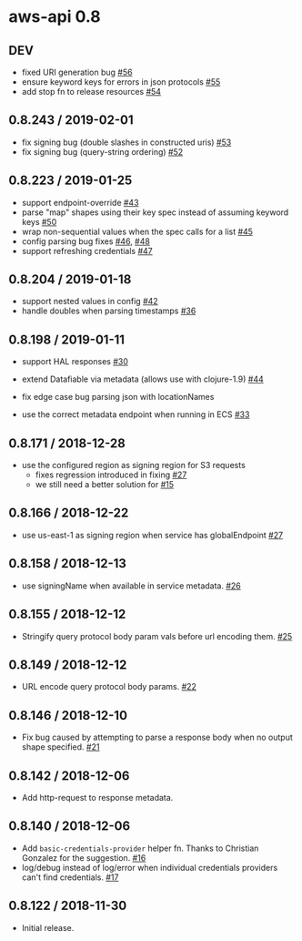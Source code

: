 # aws-api 0.8

## DEV

* fixed URI generation bug [#56](https://github.com/cognitect-labs/aws-api/issues/56)
* ensure keyword keys for errors in json protocols [#55](https://github.com/cognitect-labs/aws-api/issues/55)
* add stop fn to release resources [#54](https://github.com/cognitect-labs/aws-api/issues/54)

## 0.8.243 / 2019-02-01

* fix signing bug (double slashes in constructed uris) [#53](https://github.com/cognitect-labs/aws-api/issues/53)
* fix signing bug (query-string ordering) [#52](https://github.com/cognitect-labs/aws-api/issues/52)

## 0.8.223 / 2019-01-25

* support endpoint-override [#43](https://github.com/cognitect-labs/aws-api/issues/43)
* parse "map" shapes using their key spec instead of assuming keyword keys [#50](https://github.com/cognitect-labs/aws-api/issues/50)
* wrap non-sequential values when the spec calls for a list [#45](https://github.com/cognitect-labs/aws-api/issues/45)
* config parsing bug fixes [#46](https://github.com/cognitect-labs/aws-api/issues/46), [#48](https://github.com/cognitect-labs/aws-api/issues/48)
* support refreshing credentials [#47](https://github.com/cognitect-labs/aws-api/issues/47)

## 0.8.204 / 2019-01-18

* support nested values in config [#42](https://github.com/cognitect-labs/aws-api/issues/42)
* handle doubles when parsing timestamps [#36](https://github.com/cognitect-labs/aws-api/issues/36)

## 0.8.198 / 2019-01-11

* support HAL responses [#30](https://github.com/cognitect-labs/aws-api/issues/30)

* extend Datafiable via metadata (allows use with clojure-1.9) [#44](https://github.com/cognitect-labs/aws-api/issues/44)

* fix edge case bug parsing json with locationNames

* use the correct metadata endpoint when running in ECS [#33](https://github.com/cognitect-labs/aws-api/issues/33)

## 0.8.171 / 2018-12-28

* use the configured region as signing region for S3 requests
  * fixes regression introduced in fixing [#27](https://github.com/cognitect-labs/aws-api/issues/27)
  * we still need a better solution for [#15](https://github.com/cognitect-labs/aws-api/issues/15)

## 0.8.166 / 2018-12-22

* use us-east-1 as signing region when service has globalEndpoint [#27](https://github.com/cognitect-labs/aws-api/issues/27)

## 0.8.158 / 2018-12-13

* use signingName when available in service metadata. [#26](https://github.com/cognitect-labs/aws-api/issues/26)

## 0.8.155 / 2018-12-12

* Stringify query protocol body param vals before url encoding them. [#25](https://github.com/cognitect-labs/aws-api/issues/25)

## 0.8.149 / 2018-12-12

* URL encode query protocol body params. [#22](https://github.com/cognitect-labs/aws-api/issues/22)

## 0.8.146 / 2018-12-10

* Fix bug caused by attempting to parse a response body when no output shape specified. [#21](https://github.com/cognitect-labs/aws-api/issues/21)

## 0.8.142 / 2018-12-06

* Add http-request to response metadata.

## 0.8.140 / 2018-12-06

* Add `basic-credentials-provider` helper fn. Thanks to Christian Gonzalez for the suggestion. [#16](https://github.com/cognitect-labs/aws-api/issues/16)
* log/debug instead of log/error when individual credentials providers can't find credentials. [#17](https://github.com/cognitect-labs/aws-api/issues/17)

## 0.8.122 / 2018-11-30

* Initial release.
